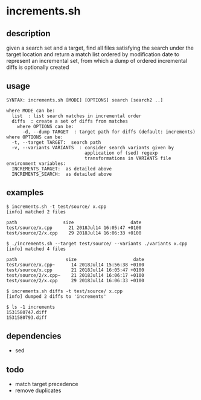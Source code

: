 # increments.sh

## description
given a search set and a target, find all files satisfying the search under the target location and return a match list ordered by modification date to represent an incremental set, from which a dump of ordered incremental diffs is optionally created

## usage
```
SYNTAX: increments.sh [MODE] [OPTIONS] search [search2 ..]

where MODE can be:
  list  : list search matches in incremental order
  diffs  : create a set of diffs from matches
    where OPTIONS can be:
      -d, --dump TARGET  : target path for diffs (default: increments)
where OPTIONS can be:
  -t, --target TARGET:  search path
  -v, --variants VARIANTS  : consider search variants given by
                             application of (sed) regexp
                             transformations in VARIANTS file
environment variables:
  INCREMENTS_TARGET:  as detailed above
  INCREMENTS_SEARCH:  as detailed above
```

## examples
```
$ increments.sh -t test/source/ x.cpp
[info] matched 2 files

path                 size                     date
test/source/x.cpp      21 2018Jul14 16:05:47 +0100
test/source/2/x.cpp    29 2018Jul14 16:06:33 +0100
```

```
$ ./increments.sh --target test/source/ --variants ./variants x.cpp
[info] matched 4 files

path                  size                     date
test/source/x.cpp~      14 2018Jul14 15:56:38 +0100
test/source/x.cpp       21 2018Jul14 16:05:47 +0100
test/source/2/x.cpp~    21 2018Jul14 16:06:17 +0100
test/source/2/x.cpp     29 2018Jul14 16:06:33 +0100
```

```
$ increments.sh diffs -t test/source/ x.cpp
[info] dumped 2 diffs to 'increments'

$ ls -1 increments
1531580747.diff
1531580793.diff
```

## dependencies
- sed

## todo
- match target precedence
- remove duplicates
